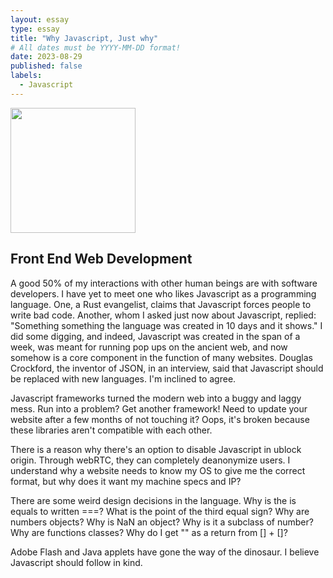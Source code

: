 ```yaml
---
layout: essay
type: essay
title: "Why Javascript, Just why"
# All dates must be YYYY-MM-DD format!
date: 2023-08-29
published: false
labels:
  - Javascript
---
```


<img width="200px" src="https://external-content.duckduckgo.com/iu/?u=https%3A%2F%2Fih1.redbubble.net%2Fimage.316760221.5828%2Fflat%2C800x800%2C075%2Cf.jpg&f=1&nofb=1&ipt=773920d920a57a5cd55f83952e4d390b83190fa2aac49cdd6f44f9fae0b7ab54&ipo=images">

## Front End Web Development
A good 50% of my interactions with other human beings are with software developers. I have yet to meet one who likes Javascript as a programming language. One, a Rust evangelist, claims that Javascript forces people to write bad code. Another, whom I asked just now about Javascript, replied: "Something something the language was created in 10 days and it shows." I did some digging, and indeed, Javascript was created in the span of a week, was meant for running pop ups on the ancient web, and now somehow is a core component in the function of many websites. Douglas Crockford, the inventor of JSON, in an interview, said that Javascript should be replaced with new languages. I'm inclined to agree.

Javascript frameworks turned the modern web into a buggy and laggy mess. Run into a problem? Get another framework! Need to update your website after a few months of not touching it? Oops, it's broken because these libraries aren't compatible with each other.

There is a reason why there's an option to disable Javascript in ublock origin. Through webRTC, they can completely deanonymize users. I understand why a website needs to know my OS to give me the correct format, but why does it want my machine specs and IP?

There are some weird design decisions in the language. Why is the is equals to written ===? What is the point of the third equal sign? Why are numbers objects? Why is NaN an object? Why is it a subclass of number? Why are functions classes? Why do I get "" as a return from [] + []?

Adobe Flash and Java applets have gone the way of the dinosaur. I believe Javascript should follow in kind.
